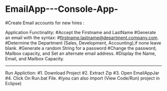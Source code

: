 # EmailApp---Console-App-
#Create Email accounts for new hires :

Application Functinality: 
#Accept the Firstname and LastName
#Generate an email with the syntax: #firstname.lastname@department.company.com.
#Determine the Department (Sales, Development, Accounting),if none leave blank. 
#Generate a random String for a password
#Change the password, Mailbox capacity, and Set an alternate email address.
#Display the Name, Email, and Mailbox Capacity.
_________________________________________________________
Run Appliction:
#1. Download Project 
#2. Extract Zip
#3. Open EmailAppJar
#4. Click On Run.bat File.
#(you can also import (View Code/Run) project in Eclipse)
